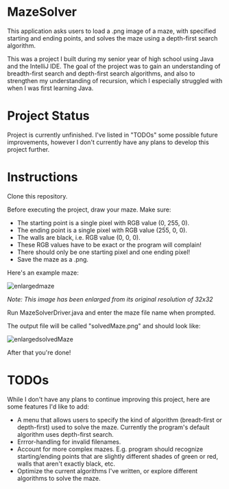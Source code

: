 # MazeSolver

This application asks users to load a .png image of a maze, with specified starting and ending points, and solves the maze using a depth-first search algorithm.

This was a project I built during my senior year of high school using Java and the IntelliJ IDE. The goal of the project was to gain an understanding of breadth-first search and depth-first search algorithms, and also to strengthen my understanding of recursion, which I especially struggled with when I was first learning Java.

# Project Status

Project is currently unfinished. I've listed in "TODOs" some possible future improvements, however I don't currently have any plans to develop this project further. 

# Instructions

Clone this repository.

Before executing the project, draw your maze. Make sure:
- The starting point is a single pixel with RGB value (0, 255, 0).
- The ending point is a single pixel with RGB value (255, 0, 0).
- The walls are black, i.e. RGB value (0, 0, 0).
- These RGB values have to be exact or the program will complain!
- There should only be one starting pixel and one ending pixel!
- Save the maze as a .png.

Here's an example maze:

![enlargedmaze](https://user-images.githubusercontent.com/66391744/161664871-b4096d4b-4a5d-40bd-946d-b49c21bf5bcd.png)

*Note: This image has been enlarged from its original resolution of 32x32*

Run MazeSolverDriver.java and enter the maze file name when prompted.

The output file will be called "solvedMaze.png" and should look like:

![enlargedsolvedMaze](https://user-images.githubusercontent.com/66391744/161665002-f392a5cc-0ccd-4d24-91c2-7762ae17bb59.png)

After that you're done!

# TODOs
While I don't have any plans to continue improving this project, here are some features I'd like to add:
- A menu that allows users to specify the kind of algorithm (breadt-first or depth-first) used to solve the maze. Currently the program's default algorithm uses depth-first search.
- Errror-handling for invalid filenames.
- Account for more complex mazes. E.g. program should recognize starting/ending points that are slightly different shades of green or red, walls that aren't exactly black, etc.
- Optimize the current algorithms I've written, or explore different algorithms to solve the maze.
